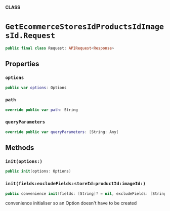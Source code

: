 **CLASS**

# `GetEcommerceStoresIdProductsIdImagesId.Request`

```swift
public final class Request: APIRequest<Response>
```

## Properties
### `options`

```swift
public var options: Options
```

### `path`

```swift
override public var path: String
```

### `queryParameters`

```swift
override public var queryParameters: [String: Any]
```

## Methods
### `init(options:)`

```swift
public init(options: Options)
```

### `init(fields:excludeFields:storeId:productId:imageId:)`

```swift
public convenience init(fields: [String]? = nil, excludeFields: [String]? = nil, storeId: String, productId: String, imageId: String)
```

convenience initialiser so an Option doesn't have to be created
